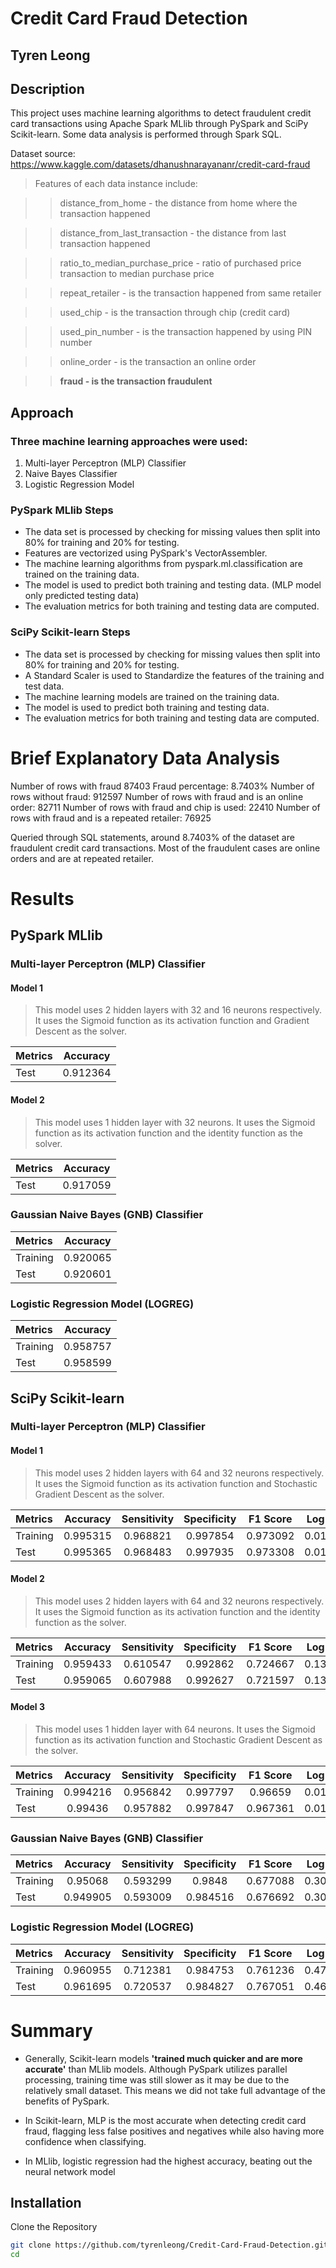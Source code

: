 # Credit Card Fraud Detection

## Tyren Leong

## Description

This project uses machine learning algorithms to detect fraudulent credit card transactions using Apache Spark MLlib through PySpark and SciPy Scikit-learn. Some data analysis is performed through Spark SQL.

Dataset source: https://www.kaggle.com/datasets/dhanushnarayananr/credit-card-fraud

>Features of each data instance include:

>>distance_from_home - the distance from home where the transaction happened

>>distance_from_last_transaction - the distance from last transaction happened

>>ratio_to_median_purchase_price - ratio of purchased price transaction to median purchase price

>>repeat_retailer - is the transaction happened from same retailer

>>used_chip - is the transaction through chip (credit card)

>>used_pin_number - is the transaction happened by using PIN number

>>online_order - is the transaction an online order

>>**fraud - is the transaction fraudulent**


## Approach
### Three machine learning approaches were used:
1. Multi-layer Perceptron (MLP) Classifier 
2. Naive Bayes Classifier 
3. Logistic Regression Model 

### PySpark MLlib Steps
- The data set is processed by checking for missing values then split into 80% for training and 20% for testing.
- Features are vectorized using PySpark's VectorAssembler.
- The machine learning algorithms from pyspark.ml.classification are trained on the training data.
- The model is used to predict both training and testing data. (MLP model only predicted testing data)
- The evaluation metrics for both training and testing data are computed.

### SciPy Scikit-learn Steps
- The data set is processed by checking for missing values then split into 80% for training and 20% for testing.
- A Standard Scaler is used to Standardize the features of the training and test data.
- The machine learning models are trained on the training data.
- The model is used to predict both training and testing data.
- The evaluation metrics for both training and testing data are computed.

# Brief Explanatory Data Analysis
Number of rows with fraud 87403
Fraud percentage: 8.7403%
Number of rows without fraud: 912597
Number of rows with fraud and is an online order: 82711
Number of rows with fraud and chip is used: 22410
Number of rows with fraud and is a repeated retailer: 76925

Queried through SQL statements, around 8.7403% of the dataset are fraudulent credit card transactions. Most of the fraudulent cases are online orders and are at repeated retailer.

# Results
## PySpark MLlib

### Multi-layer Perceptron (MLP) Classifier
#### Model 1
>This model uses 2 hidden layers with 32 and 16 neurons respectively. It uses the Sigmoid function as its activation function and Gradient Descent as the solver.

|   Metrics  | Accuracy |
| :--------- | :------: |
| Test       |   0.912364   |

#### Model 2
>This model uses 1 hidden layer with 32 neurons. It uses the Sigmoid function as its activation function and the identity function as the solver.

|   Metrics  | Accuracy |
| :--------- | :------: |
| Test       |   0.917059   |
### Gaussian Naive Bayes (GNB) Classifier 
|   Metrics  | Accuracy | 
| :--------- | :------: | 
| Training   |   0.920065   | 
| Test       |   0.920601   |
### Logistic Regression Model (LOGREG)
|   Metrics  | Accuracy | 
| :--------- | :------: | 
| Training   |   0.958757   | 
| Test       |   0.958599   |




## SciPy Scikit-learn
### Multi-layer Perceptron (MLP) Classifier
#### Model 1
>This model uses 2 hidden layers with 64 and 32 neurons respectively. It uses the Sigmoid function as its activation function and Stochastic Gradient Descent as the solver.

|   Metrics  | Accuracy | Sensitivity | Specificity | F1 Score | Log Loss |
| :--------- | :------: | :------: |:------: |:------: |:------: |
| Training   |   0.995315   | 0.968821 | 0.997854  | 0.973092 | 0.015563   |
| Test       |   0.995365    | 0.968483 | 0.997935  | 0.973308 | 0.015362   |

#### Model 2
>This model uses 2 hidden layers with 64 and 32 neurons respectively. It uses the Sigmoid function as its activation function and the identity function as the solver.

|   Metrics  | Accuracy | Sensitivity | Specificity | F1 Score | Log Loss |
| :--------- | :------: | :------: |:------: |:------: |:------: |
| Training   |   0.959433   | 0.610547 | 0.992862  | 0.724667 | 0.133848   |
| Test       |   0.959065    | 0.607988 | 0.992627  | 0.721597 | 0.135543   |

#### Model 3
> This model uses 1 hidden layer with 64 neurons. It uses the Sigmoid function as its activation function and Stochastic Gradient Descent as the solver.

|   Metrics  | Accuracy | Sensitivity | Specificity | F1 Score | Log Loss |
| :--------- | :------: | :------: |:------: |:------: |:------: |
| Training   |   0.994216   | 0.956842 | 0.997797  | 0.96659 | 0.019166   |
| Test       |   0.99436    | 0.957882 | 0.997847  | 0.967361 | 0.018971   |

### Gaussian Naive Bayes (GNB) Classifier 
|   Metrics  | Accuracy | Sensitivity | Specificity | F1 Score | Log Loss |
| :--------- | :------: | :------: |:------: |:------: |:------: |
| Training   |   0.95068   | 0.593299 | 0.9848  | 0.677088 | 0.303561   |
| Test       |   0.949905    | 0.593009 | 0.984516  | 0.676692 | 0.307684   |


### Logistic Regression Model (LOGREG)
|   Metrics  | Accuracy | Sensitivity | Specificity | F1 Score | Log Loss |
| :--------- | :------: | :------: |:------: |:------: |:------: |
| Training   |   0.960955   | 0.712381 | 0.984753  | 0.761236 | 0.478306   |
| Test       |   0.961695    | 0.720537 | 0.984827  | 0.767051 | 0.463332   |

# Summary
- Generally, Scikit-learn models **'trained much quicker and are more accurate'** than MLlib models. Although PySpark utilizes parallel processing, training time was still slower as it may be due to the relatively small dataset. This means we did not take full advantage of the benefits of PySpark.

- In Scikit-learn, MLP is the most accurate when detecting credit card fraud, flagging less false positives and negatives while also having more confidence when classifying.

- In MLlib, logistic regression had the highest accuracy, beating out the neural network model


## Installation

Clone the Repository


```bash
git clone https://github.com/tyrenleong/Credit-Card-Fraud-Detection.git
cd 
```
